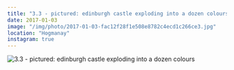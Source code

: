 ```yaml
---
title: "3.3 - pictured: edinburgh castle exploding into a dozen colours"
date: 2017-01-03
image: "/img/photo/2017-01-03-fac12f28f1e508e8782c4ecd1c266ce3.jpg"
location: "Hogmanay"
instagram: true
---
```


![3.3 - pictured: edinburgh castle exploding into a dozen colours](/img/photo/2017-01-03-fac12f28f1e508e8782c4ecd1c266ce3.jpg)
